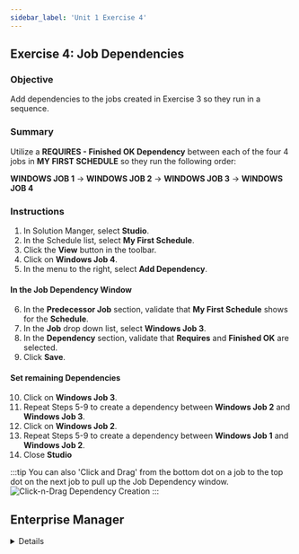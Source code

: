 ```yaml
---
sidebar_label: 'Unit 1 Exercise 4'
---
```


## Exercise 4: Job Dependencies

### Objective

Add dependencies to the jobs created in Exercise 3 so they run in a sequence.

### Summary

Utilize a **REQUIRES - Finished OK Dependency** between each of the four 4 jobs in **MY FIRST SCHEDULE** so they run the following order:

**WINDOWS JOB 1** &rarr; **WINDOWS JOB 2** &rarr; **WINDOWS JOB 3** &rarr; **WINDOWS JOB 4**

### Instructions

1.	In Solution Manger, select **Studio**. 
2.	In the Schedule list, select **My First Schedule**.
3.  Click the **View** button in the toolbar.
4.	Click on **Windows Job 4**.
5.	In the menu to the right, select **Add Dependency**.

#### In the Job Dependency Window
6.	In the **Predecessor Job** section, validate that **My First Schedule** shows for the **Schedule**.
7.  In the **Job** drop down list, select **Windows Job 3**.
8.	In the **Dependency** section, validate that **Requires** and **Finished OK** are selected.
9.  Click **Save**.

#### Set remaining Dependencies
10.	Click on **Windows Job 3**.
11.	Repeat Steps 5-9 to create a dependency between **Windows Job 2** and **Windows Job 3**.
12.	Click on **Windows Job 2**.
13.	Repeat Steps 5-9 to create a dependency between **Windows Job 1** and **Windows Job 2**. 
14. Close **Studio**

:::tip
You can also 'Click and Drag' from the bottom dot on a job to the top dot on the next job to pull up the Job Dependency window.
![Click-n-Drag Dependency Creation](../static/imgbasic/Click-n-Drag.png)
:::

## Enterprise Manager

<details>

:::tip [Walkthrough Video - Unit 1 Exercise 4](../static/videobasic/U1E4.mp4)

:::

1.	Under the **Administration** topic, double-click on **Job Master**. 
2.	In the **Schedule** drop-down list, select **My First Schedule**.
3.	In the **Job** drop-down list, select **Windows Job 4**.
4.	Under **Job Properties**, click on the **Dependencies** tab.
5.	In the **Job Dependency** sub-tab, click the **Add** button.

#### In the Add Dependency Pop-Up Window
6.  In the **Predecessor Job** section, 
  * Validate that **My First Schedule** is seclected for **Schedule** drop-down list
  * In the **Job** drop-down, select **Windows Job 3**.
7.	Under **Dependency Type**, validate that **Requires** is selected.
8.  Under **Options**, validate that **Finished OK** is selected.
9.  Click the **OK** button.
10.	In the **Job** drop-down list, select **Windows Job 3**.
11.	Repeate Steps 4-6 to create a dependency between **Windows job 2** and **Windows Job 3**.
12.  In the **Job** drop-down list, select **Windows Job 2**.
13.	Repeate Steps 4-6 to create a dependency between **Windows job 1** and **Windows Job 2**.
14.	Close the **Job Master**.

</details>
